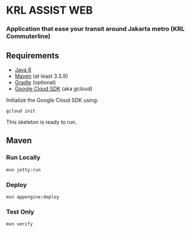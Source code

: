 KRL ASSIST WEB
============================

### Application that ease your transit around Jakarta metro (KRL Commuterline)

## Requirements

* [Java 8](http://www.oracle.com/technetwork/java/javase/downloads/index.html)
* [Maven](https://maven.apache.org/download.cgi) (at least 3.3.9)
* [Gradle](https://gradle.org/gradle-download/) (optional)
* [Google Cloud SDK](https://cloud.google.com/sdk/) (aka gcloud)

Initialize the Google Cloud SDK using:

    gcloud init

This skeleton is ready to run.

## Maven

### Run Locally

    mvn jetty:run

### Deploy

    mvn appengine:deploy

### Test Only

    mvn verify
